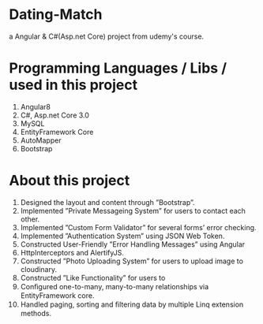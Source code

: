 # Dating-Match
a Angular & C#(Asp.net Core) project from udemy's course.

# Programming Languages / Libs / used in this project
1. Angular8
2. C#, Asp.net Core 3.0
3. MySQL
4. EntityFramework Core
5. AutoMapper
6. Bootstrap

# About this project
1. Designed the layout and content through ”Bootstrap”.
2. Implemented ”Private Messageing System” for users to contact each other.
3. Implemented ”Custom Form Validator” for several forms’ error checking.
4. Implemented ”Authentication System” using JSON Web Token.
5. Constructed User-Friendly ”Error Handling Messages” using Angular
6. HttpInterceptors and AlertifyJS.
7. Constructed ”Photo Uploading System” for users to upload image to cloudinary.
8. Constructed ”Like Functionality” for users to
9. Conﬁgured one-to-many, many-to-many relationships via EntityFramework core.
10. Handled paging, sorting and ﬁltering data by multiple Linq extension methods.


